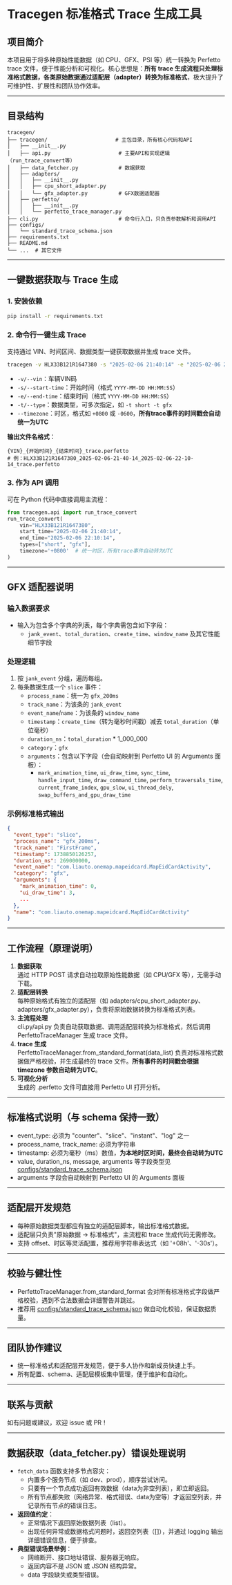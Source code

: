 # Tracegen 标准格式 Trace 生成工具

## 项目简介

本项目用于将多种原始性能数据（如 CPU、GFX、PSI 等）统一转换为 Perfetto trace 文件，便于性能分析和可视化。核心思想是：**所有 trace 生成流程只处理标准格式数据，各类原始数据通过适配层（adapter）转换为标准格式**，极大提升了可维护性、扩展性和团队协作效率。

---

## 目录结构

```
tracegen/
├── tracegen/                      # 主包目录，所有核心代码和API
│   ├── __init__.py
│   ├── api.py                      # 主要API和实现逻辑（run_trace_convert等）
│   ├── data_fetcher.py             # 数据获取
│   ├── adapters/
│   │   ├── __init__.py
│   │   ├── cpu_short_adapter.py
│   │   └── gfx_adapter.py          # GFX数据适配器
│   ├── perfetto/
│   │   ├── __init__.py
│   │   └── perfetto_trace_manager.py
├── cli.py                          # 命令行入口，只负责参数解析和调用API
├── configs/
│   └── standard_trace_schema.json
├── requirements.txt
├── README.md
└── ...  # 其它文件
```

---

## 一键数据获取与 Trace 生成

### 1. 安装依赖

```bash
pip install -r requirements.txt
```

### 2. 命令行一键生成 Trace

支持通过 VIN、时间区间、数据类型一键获取数据并生成 trace 文件。

```bash
tracegen -v HLX33B121R1647380 -s "2025-02-06 21:40:14" -e "2025-02-06 22:10:14" -t short -t gfx --timezone +0800
```

- `-v/--vin`：车辆VIN码
- `-s/--start-time`：开始时间（格式 `YYYY-MM-DD HH:MM:SS`）
- `-e/--end-time`：结束时间（格式 `YYYY-MM-DD HH:MM:SS`）
- `-t/--type`：数据类型，可多次指定，如 `-t short -t gfx`
- `--timezone`：时区，格式如 `+0800` 或 `-0600`，**所有trace事件的时间戳会自动统一为UTC**

**输出文件名格式**：
```
{VIN}_{开始时间}_{结束时间}_trace.perfetto
# 例：HLX33B121R1647380_2025-02-06-21-40-14_2025-02-06-22-10-14_trace.perfetto
```

### 3. 作为 API 调用

可在 Python 代码中直接调用主流程：

```python
from tracegen.api import run_trace_convert
run_trace_convert(
    vin="HLX33B121R1647380",
    start_time="2025-02-06 21:40:14",
    end_time="2025-02-06 22:10:14",
    types=["short", "gfx"],
    timezone='+0800'  # 统一时区，所有trace事件自动转为UTC
)
```

---

## GFX 适配器说明

### 输入数据要求
- 输入为包含多个字典的列表，每个字典需包含如下字段：
  - `jank_event`、`total_duration`、`create_time`、`window_name` 及其它性能细节字段

### 处理逻辑
1. 按 `jank_event` 分组，遍历每组。
2. 每条数据生成一个 `slice` 事件：
   - `process_name`：统一为 `gfx_200ms`
   - `track_name`：为该条的 `jank_event`
   - `event_name`/`name`：为该条的 `window_name`
   - `timestamp`：`create_time`（转为毫秒时间戳）减去 `total_duration`（单位毫秒）
   - `duration_ns`：`total_duration` * 1_000_000
   - `category`：`gfx`
   - `arguments`：包含以下字段（会自动映射到 Perfetto UI 的 Arguments 面板）：
     - `mark_animation_time`, `ui_draw_time`, `sync_time`, `handle_input_time`,
       `draw_command_time`, `perform_traversals_time`, `current_frame_index`,
       `gpu_slow`, `ui_thread_dely`, `swap_buffers_and_gpu_draw_time`

### 示例标准格式输出
```json
{
  "event_type": "slice",
  "process_name": "gfx_200ms",
  "track_name": "FirstFrame",
  "timestamp": 1738850126257,
  "duration_ns": 269000000,
  "event_name": "com.liauto.onemap.mapeidcard.MapEidCardActivity",
  "category": "gfx",
  "arguments": {
    "mark_animation_time": 0,
    "ui_draw_time": 3,
    ...
  },
  "name": "com.liauto.onemap.mapeidcard.MapEidCardActivity"
}
```

---

## 工作流程（原理说明）

1. **数据获取**  
   通过 HTTP POST 请求自动拉取原始性能数据（如 CPU/GFX 等），无需手动下载。
2. **适配层转换**  
   每种原始格式有独立的适配层（如 adapters/cpu_short_adapter.py、adapters/gfx_adapter.py），负责将原始数据转换为标准格式列表。
3. **主流程处理**  
   cli.py/api.py 负责自动获取数据、调用适配层转换为标准格式，然后调用 PerfettoTraceManager 生成 trace 文件。
4. **trace 生成**  
   PerfettoTraceManager.from_standard_format(data_list) 负责对标准格式数据做严格校验，并生成最终的 trace 文件。**所有事件的时间戳会根据 timezone 参数自动转为UTC**。
5. **可视化分析**  
   生成的 .perfetto 文件可直接用 Perfetto UI 打开分析。

---

## 标准格式说明（与 schema 保持一致）

- event_type: 必须为 "counter"、"slice"、"instant"、"log" 之一
- process_name, track_name: 必须为字符串
- timestamp: 必须为毫秒（ms）数值，**为本地时区时间，最终会自动转为UTC**
- value, duration_ns, message, arguments 等字段类型见 [configs/standard_trace_schema.json](configs/standard_trace_schema.json)
- arguments 字段会自动映射到 Perfetto UI 的 Arguments 面板

---

## 适配层开发规范

- 每种原始数据类型都应有独立的适配层脚本，输出标准格式数据。
- 适配层只负责"原始数据 → 标准格式"，主流程和 trace 生成代码无需修改。
- 支持 offset、时区等灵活配置，推荐用字符串表达式（如 '+08h'、'-30s'）。

---

## 校验与健壮性
- PerfettoTraceManager.from_standard_format 会对所有标准格式字段做严格校验，遇到不合法数据会详细警告并跳过。
- 推荐用 [configs/standard_trace_schema.json](configs/standard_trace_schema.json) 做自动化校验，保证数据质量。

---

## 团队协作建议
- 统一标准格式和适配层开发规范，便于多人协作和新成员快速上手。
- 所有配置、schema、适配层模板集中管理，便于维护和自动化。

---

## 联系与贡献
如有问题或建议，欢迎 issue 或 PR！

---

## 数据获取（data_fetcher.py）错误处理说明

- `fetch_data` 函数支持多节点容灾：
  - 内置多个服务节点（如 dev、prod），顺序尝试访问。
  - 只要有一个节点成功返回有效数据（data为非空列表），即立即返回。
  - 所有节点都失败（网络异常、格式错误、data为空等）才返回空列表，并记录所有节点的错误日志。
- **返回值约定**：
  - 正常情况下返回原始数据列表（list）。
  - 出现任何异常或数据格式问题时，返回空列表（[]），并通过 logging 输出详细错误信息，便于排查。
- **典型错误场景举例**：
  - 网络断开、接口地址错误、服务器无响应。
  - 返回内容不是 JSON 或 JSON 结构异常。
  - data 字段缺失或类型错误。 